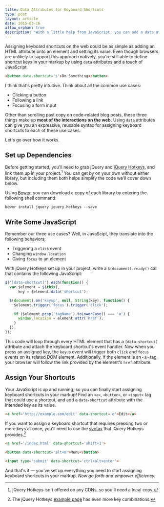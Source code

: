 ```yaml
---
title: Data Attributes for Keyboard Shortcuts
type: post
layout: article
date: 2015-03-16
allow_orphan: true
description: "With a little help from JavaScript, you can add a data attribute to any HTML element to instantly assign a shortcut key."
---
```


Assigning keyboard shortcuts on the web could be as simple as adding an HTML attribute onto an element and setting its value. Even though browsers are unlikely to support this approach natively, you're still able to define shortcut keys in your markup by using `data` attributes and a touch of JavaScript.

```html
<button data-shortcut='s'>Do Something</button>
```

I think that's pretty intuitive. Think about all the common use cases:

- Clicking a button
- Following a link
- Focusing a form input

Other than scrolling past copy on code-related blog posts, these three things make up **most of the interactions on the web.** Using `data` attributes can give you an expressive, reusable syntax for assigning keyboard shortcuts to each of these use cases.

Let's go over how it works.

Set up Dependencies
-------------------

Before getting started, you'll need to grab jQuery and [jQuery Hotkeys][jquery-hotkeys], and link them up in your project.[^1] You can get by on your own without either library, but including them both helps simplify the code we'll cover down below.

Using [Bower][bower], you can download a copy of each library by entering the following shell command:

```shell
bower install jquery jquery.hotkeys --save
```

Write Some JavaScript
---------------------

Remember our three use cases? Well, in JavaScipt, they translate into the following behaviors:

- Triggering a `click` event
- Changing `window.location`
- Giving `focus` to an element

With jQuery Hotkeys set up in your project, write a `$(document).ready()` call that contains the following JavaScript:

```javascript
$('[data-shortcut]').each(function() {
  var $element = $(this),
      key = $element.data('shortcut');

  $(document).on('keyup', null, String(key), function() {
    $element.trigger('focus').trigger('click');

    if ($element.prop('tagName').toLowerCase() === 'a') {
      window.location = element.attr('href');
    }
  });
});
```

This code will loop through every HTML element that has a `[data-shortcut]` attribute and attach the keyboard shortcut's event handler. Now when you press an assigned key, the `keyup` event will trigger both `click` and `focus` events on its related DOM element. Additionally, if the element is an `<a>` tag, your browser will follow the link provided by the element's `href` attribute.

Assign Your Shortcuts
---------------------

Your JavaScript is up and running, so you can finally start assigning keyboard shortcuts in your markup! Find an `<a>`, `<button>`, or `<input>` tag that could use a shortcut, and add a `data-shortcut` attribute with the intended key as its value.

```html
<a href='http://example.com/edit' data-shortcut='e'>Edit</a>
```

If you want to assign a keyboard shortcut that requires pressing two or more keys at once, you'll need to use the [syntax][jquery-hotkeys-notes] that jQuery Hotkeys provides.[^2]

```html
<a href='/index.html' data-shortcut='shift+1'>

<button data-shortcut='alt+m'>Menu</button>

<input type='submit' data-shortcut='ctrl+alt+enter'>
```

And that's it &mdash; you've set up everything you need to start assigning keyboard shortcuts in your markup. _Now go forth and empower efficiency._

[^1]: jQuery Hotkeys isn't offered on any CDNs, so you'll need a local copy.
[^2]: The jQuery Hotkeys [example page][jquery-hotkeys-example] has even more key combinations.

[bower]: http://bower.io/
[jquery-hotkeys]: https://github.com/jeresig/jquery.hotkeys
[jquery-hotkeys-notes]: https://github.com/jeresig/jquery.hotkeys#notes
[jquery-hotkeys-example]: https://rawgit.com/jeresig/jquery.hotkeys/master/test-static-01.html
